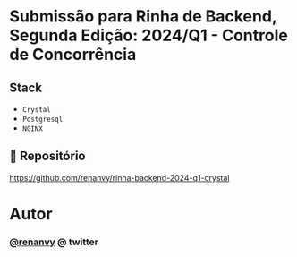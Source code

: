 # Submissão para Rinha de Backend, Segunda Edição: 2024/Q1 - Controle de Concorrência

## Stack
- `Crystal`
- `Postgresql`
- `NGINX`

## 💾 Repositório
https://github.com/renanvy/rinha-backend-2024-q1-crystal

# Autor

### [@renanvy](https://twitter.com/renanvy) @ twitter
